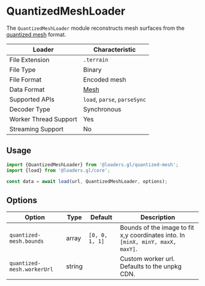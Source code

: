 # QuantizedMeshLoader

The `QuantizedMeshLoader` module reconstructs mesh surfaces from the [quantized
mesh][quantized_mesh] format.

[quantized_mesh]: https://github.com/CesiumGS/quantized-mesh

| Loader                | Characteristic                                |
| --------------------- | --------------------------------------------- |
| File Extension        | `.terrain`                                    |
| File Type             | Binary                                        |
| File Format           | Encoded mesh                                  |
| Data Format           | [Mesh](/docs/specifications/category-mesh.md) |
| Supported APIs        | `load`, `parse`, `parseSync`                  |
| Decoder Type          | Synchronous                                   |
| Worker Thread Support | Yes                                           |
| Streaming Support     | No                                            |

## Usage

```js
import {QuantizedMeshLoader} from '@loaders.gl/quantized-mesh';
import {load} from '@loaders.gl/core';

const data = await load(url, QuantizedMeshLoader, options);
```

## Options

| Option                     | Type          | Default        | Description                                                                     |
| -------------------------- | ------------- | -------------- | ------------------------------------------------------------------------------- |
| `quantized-mesh.bounds`    | array<number> | `[0, 0, 1, 1]` | Bounds of the image to fit x,y coordinates into. In `[minX, minY, maxX, maxY]`. |
| `quantized-mesh.workerUrl` | string        |                | Custom worker url. Defaults to the unpkg CDN.                                   |
